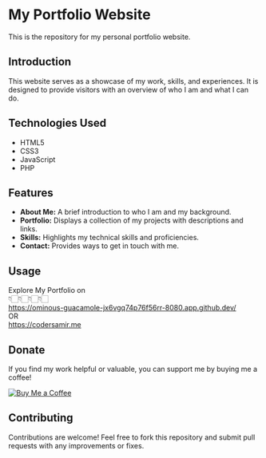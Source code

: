 # My Portfolio Website

This is the repository for my personal portfolio website.

## Introduction

This website serves as a showcase of my work, skills, and experiences. It is designed to provide visitors with an overview of who I am and what I can do.

## Technologies Used

- HTML5
- CSS3
- JavaScript
- PHP

## Features

- **About Me:** A brief introduction to who I am and my background.
- **Portfolio:** Displays a collection of my projects with descriptions and links.
- **Skills:** Highlights my technical skills and proficiencies.
- **Contact:** Provides ways to get in touch with me.

## Usage

Explore My Portfolio on <br> 👇🏻👇🏻👇🏻👇🏻 <br>
https://ominous-guacamole-jx6vgq74p76f56rr-8080.app.github.dev/ <br>
OR <br>
https://codersamir.me

## Donate

If you find my work helpful or valuable, you can support me by buying me a coffee!  

[![Buy Me a Coffee](https://img.shields.io/badge/Buy%20Me%20a%20Coffee-Donate-yellow.svg)](https://www.buymeacoffee.com/sameerahmad005)

## Contributing

Contributions are welcome! Feel free to fork this repository and submit pull requests with any improvements or fixes.

